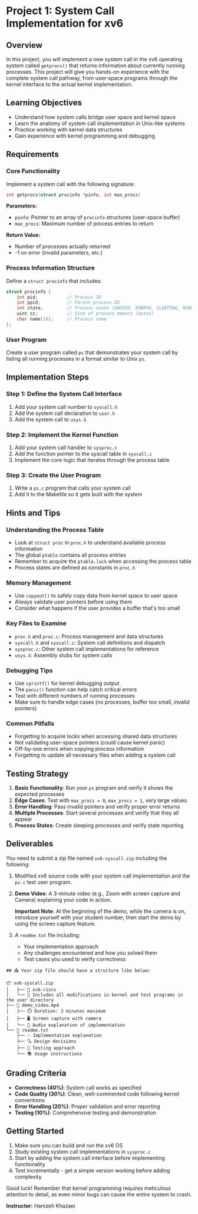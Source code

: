 # Project 1: System Call Implementation for xv6

## Overview

In this project, you will implement a new system call in the xv6 operating system called `getprocs()` that returns information about currently running processes. This project will give you hands-on experience with the complete system call pathway, from user-space programs through the kernel interface to the actual kernel implementation.

## Learning Objectives

- Understand how system calls bridge user space and kernel space
- Learn the anatomy of system call implementation in Unix-like systems
- Practice working with kernel data structures
- Gain experience with kernel programming and debugging

## Requirements

### Core Functionality

Implement a system call with the following signature:
```c
int getprocs(struct procinfo *pinfo, int max_procs)
```

**Parameters:**
- `pinfo`: Pointer to an array of `procinfo` structures (user-space buffer)
- `max_procs`: Maximum number of process entries to return

**Return Value:**
- Number of processes actually returned
- -1 on error (invalid parameters, etc.)

### Process Information Structure

Define a `struct procinfo` that includes:
```c
struct procinfo {
    int pid;           // Process ID
    int ppid;          // Parent process ID
    int state;         // Process state (UNUSED, EMBRYO, SLEEPING, RUNNABLE, RUNNING, ZOMBIE)
    uint sz;           // Size of process memory (bytes)
    char name[16];     // Process name
};
```

### User Program

Create a user program called `ps` that demonstrates your system call by listing all running processes in a format similar to Unix `ps`.

## Implementation Steps

### Step 1: Define the System Call Interface
1. Add your system call number to `syscall.h`
2. Add the system call declaration to `user.h`
3. Add the system call to `usys.S`

### Step 2: Implement the Kernel Function
1. Add your system call handler to `sysproc.c`
2. Add the function pointer to the syscall table in `syscall.c`
3. Implement the core logic that iterates through the process table

### Step 3: Create the User Program
1. Write a `ps.c` program that calls your system call
2. Add it to the Makefile so it gets built with the system

## Hints and Tips

### Understanding the Process Table
- Look at `struct proc` in `proc.h` to understand available process information
- The global `ptable` contains all process entries
- Remember to acquire the `ptable.lock` when accessing the process table
- Process states are defined as constants in `proc.h`

### Memory Management
- Use `copyout()` to safely copy data from kernel space to user space
- Always validate user pointers before using them
- Consider what happens if the user provides a buffer that's too small

### Key Files to Examine
- `proc.h` and `proc.c`: Process management and data structures
- `syscall.h` and `syscall.c`: System call definitions and dispatch
- `sysproc.c`: Other system call implementations for reference
- `usys.S`: Assembly stubs for system calls

### Debugging Tips
- Use `cprintf()` for kernel debugging output
- The `panic()` function can help catch critical errors
- Test with different numbers of running processes
- Make sure to handle edge cases (no processes, buffer too small, invalid pointers)

### Common Pitfalls
- Forgetting to acquire locks when accessing shared data structures
- Not validating user-space pointers (could cause kernel panic)
- Off-by-one errors when copying process information
- Forgetting to update all necessary files when adding a system call

## Testing Strategy

1. **Basic Functionality**: Run your `ps` program and verify it shows the expected processes
2. **Edge Cases**: Test with `max_procs = 0`, `max_procs = 1`, very large values
3. **Error Handling**: Pass invalid pointers and verify proper error returns
4. **Multiple Processes**: Start several processes and verify that they all appear
5. **Process States**: Create sleeping processes and verify state reporting

## Deliverables
You need to submit a zip file named `xv6-syscall.zip` including the following:
1. Modified xv6 source code with your system call implementation and the `ps.c` test user program.
2. **Demo Video**: A 3-minute video (e.g., Zoom with screen capture and Camera) explaining your code in action.
   
    **Important Note**: At the beginning of the demo, while the camera is on, introduce yourself with your student number, then start the demo by using the screen capture feature.
   
4. A `readme.txt` file including:
   - Your implementation approach
   - Any challenges encountered and how you solved them
   - Test cases you used to verify correctness

```
## 📤 Your zip file should have a structure like below:

📦 xv6-syscall.zip  
│   ├── 📂 xv6-riscv  
│   └── 📝 Includes all modifications in kernel and test programs in the user directory  
├── 🎥 demo_video.mp4  
│   ├── ⏱️ Duration: 3 minutes maximum  
│   ├── 🖥️ Screen capture with camera  
│   └── 📢 Audio explanation of implementation  
└── 📖 readme.txt  
    ├── 💡 Implementation explanation  
    ├── 🔍 Design decisions  
    ├── 🧪 Testing approach  
    └── 📚 Usage instructions
```


## Grading Criteria

- **Correctness (40%)**: System call works as specified
- **Code Quality (30%)**: Clean, well-commented code following kernel conventions
- **Error Handling (20%)**: Proper validation and error reporting
- **Testing (10%)**: Comprehensive testing and demonstration

## Getting Started

1. Make sure you can build and run the xv6 OS
2. Study existing system call implementations in `sysproc.c`
3. Start by adding the system call interface before implementing functionality
4. Test incrementally - get a simple version working before adding complexity

Good luck! Remember that kernel programming requires meticulous attention to detail, as even minor bugs can cause the entire system to crash.

**Instructor:** Hamzeh Khazaei

